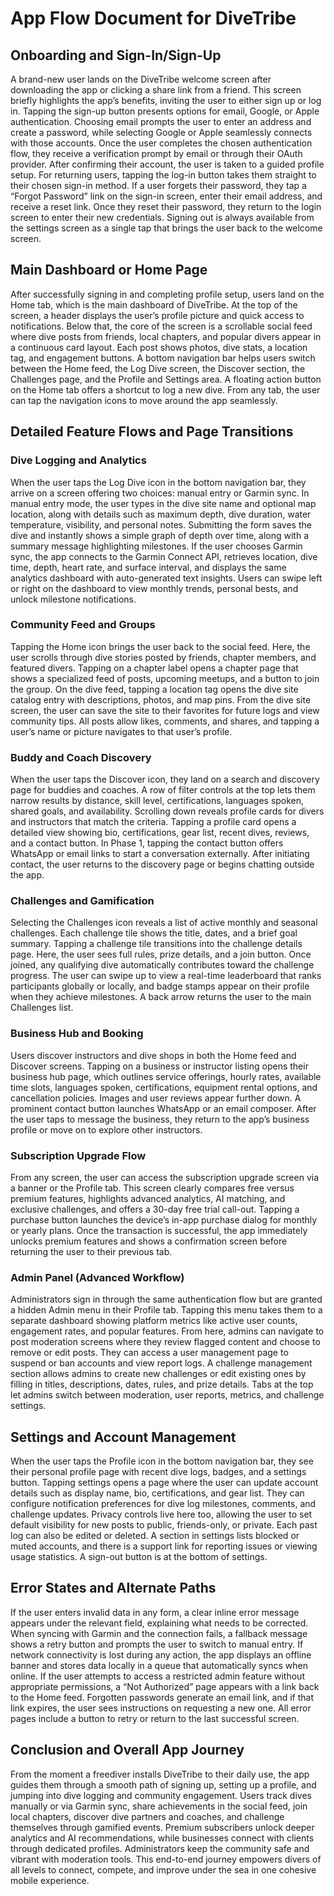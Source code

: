 # App Flow Document for DiveTribe

## Onboarding and Sign-In/Sign-Up

A brand-new user lands on the DiveTribe welcome screen after downloading the app or clicking a share link from a friend. This screen briefly highlights the app’s benefits, inviting the user to either sign up or log in. Tapping the sign-up button presents options for email, Google, or Apple authentication. Choosing email prompts the user to enter an address and create a password, while selecting Google or Apple seamlessly connects with those accounts. Once the user completes the chosen authentication flow, they receive a verification prompt by email or through their OAuth provider. After confirming their account, the user is taken to a guided profile setup. For returning users, tapping the log-in button takes them straight to their chosen sign-in method. If a user forgets their password, they tap a “Forgot Password” link on the sign-in screen, enter their email address, and receive a reset link. Once they reset their password, they return to the login screen to enter their new credentials. Signing out is always available from the settings screen as a single tap that brings the user back to the welcome screen.

## Main Dashboard or Home Page

After successfully signing in and completing profile setup, users land on the Home tab, which is the main dashboard of DiveTribe. At the top of the screen, a header displays the user’s profile picture and quick access to notifications. Below that, the core of the screen is a scrollable social feed where dive posts from friends, local chapters, and popular divers appear in a continuous card layout. Each post shows photos, dive stats, a location tag, and engagement buttons. A bottom navigation bar helps users switch between the Home feed, the Log Dive screen, the Discover section, the Challenges page, and the Profile and Settings area. A floating action button on the Home tab offers a shortcut to log a new dive. From any tab, the user can tap the navigation icons to move around the app seamlessly.

## Detailed Feature Flows and Page Transitions

### Dive Logging and Analytics

When the user taps the Log Dive icon in the bottom navigation bar, they arrive on a screen offering two choices: manual entry or Garmin sync. In manual entry mode, the user types in the dive site name and optional map location, along with details such as maximum depth, dive duration, water temperature, visibility, and personal notes. Submitting the form saves the dive and instantly shows a simple graph of depth over time, along with a summary message highlighting milestones. If the user chooses Garmin sync, the app connects to the Garmin Connect API, retrieves location, dive time, depth, heart rate, and surface interval, and displays the same analytics dashboard with auto-generated text insights. Users can swipe left or right on the dashboard to view monthly trends, personal bests, and unlock milestone notifications.

### Community Feed and Groups

Tapping the Home icon brings the user back to the social feed. Here, the user scrolls through dive stories posted by friends, chapter members, and featured divers. Tapping on a chapter label opens a chapter page that shows a specialized feed of posts, upcoming meetups, and a button to join the group. On the dive feed, tapping a location tag opens the dive site catalog entry with descriptions, photos, and map pins. From the dive site screen, the user can save the site to their favorites for future logs and view community tips. All posts allow likes, comments, and shares, and tapping a user’s name or picture navigates to that user’s profile.

### Buddy and Coach Discovery

When the user taps the Discover icon, they land on a search and discovery page for buddies and coaches. A row of filter controls at the top lets them narrow results by distance, skill level, certifications, languages spoken, shared goals, and availability. Scrolling down reveals profile cards for divers and instructors that match the criteria. Tapping a profile card opens a detailed view showing bio, certifications, gear list, recent dives, reviews, and a contact button. In Phase 1, tapping the contact button offers WhatsApp or email links to start a conversation externally. After initiating contact, the user returns to the discovery page or begins chatting outside the app.

### Challenges and Gamification

Selecting the Challenges icon reveals a list of active monthly and seasonal challenges. Each challenge tile shows the title, dates, and a brief goal summary. Tapping a challenge tile transitions into the challenge details page. Here, the user sees full rules, prize details, and a join button. Once joined, any qualifying dive automatically contributes toward the challenge progress. The user can swipe up to view a real-time leaderboard that ranks participants globally or locally, and badge stamps appear on their profile when they achieve milestones. A back arrow returns the user to the main Challenges list.

### Business Hub and Booking

Users discover instructors and dive shops in both the Home feed and Discover screens. Tapping on a business or instructor listing opens their business hub page, which outlines service offerings, hourly rates, available time slots, languages spoken, certifications, equipment rental options, and cancellation policies. Images and user reviews appear further down. A prominent contact button launches WhatsApp or an email composer. After the user taps to message the business, they return to the app’s business profile or move on to explore other instructors.

### Subscription Upgrade Flow

From any screen, the user can access the subscription upgrade screen via a banner or the Profile tab. This screen clearly compares free versus premium features, highlights advanced analytics, AI matching, and exclusive challenges, and offers a 30-day free trial call-out. Tapping a purchase button launches the device’s in-app purchase dialog for monthly or yearly plans. Once the transaction is successful, the app immediately unlocks premium features and shows a confirmation screen before returning the user to their previous tab.

### Admin Panel (Advanced Workflow)

Administrators sign in through the same authentication flow but are granted a hidden Admin menu in their Profile tab. Tapping this menu takes them to a separate dashboard showing platform metrics like active user counts, engagement rates, and popular features. From here, admins can navigate to post moderation screens where they review flagged content and choose to remove or edit posts. They can access a user management page to suspend or ban accounts and view report logs. A challenge management section allows admins to create new challenges or edit existing ones by filling in titles, descriptions, dates, rules, and prize details. Tabs at the top let admins switch between moderation, user reports, metrics, and challenge settings.

## Settings and Account Management

When the user taps the Profile icon in the bottom navigation bar, they see their personal profile page with recent dive logs, badges, and a settings button. Tapping settings opens a page where the user can update account details such as display name, bio, certifications, and gear list. They can configure notification preferences for dive log milestones, comments, and challenge updates. Privacy controls live here too, allowing the user to set default visibility for new posts to public, friends-only, or private. Each past log can also be edited or deleted. A section in settings lists blocked or muted accounts, and there is a support link for reporting issues or viewing usage statistics. A sign-out button is at the bottom of settings.

## Error States and Alternate Paths

If the user enters invalid data in any form, a clear inline error message appears under the relevant field, explaining what needs to be corrected. When syncing with Garmin and the connection fails, a fallback message shows a retry button and prompts the user to switch to manual entry. If network connectivity is lost during any action, the app displays an offline banner and stores data locally in a queue that automatically syncs when online. If the user attempts to access a restricted admin feature without appropriate permissions, a “Not Authorized” page appears with a link back to the Home feed. Forgotten passwords generate an email link, and if that link expires, the user sees instructions on requesting a new one. All error pages include a button to retry or return to the last successful screen.

## Conclusion and Overall App Journey

From the moment a freediver installs DiveTribe to their daily use, the app guides them through a smooth path of signing up, setting up a profile, and jumping into dive logging and community engagement. Users track dives manually or via Garmin sync, share achievements in the social feed, join local chapters, discover dive partners and coaches, and challenge themselves through gamified events. Premium subscribers unlock deeper analytics and AI recommendations, while businesses connect with clients through dedicated profiles. Administrators keep the community safe and vibrant with moderation tools. This end-to-end journey empowers divers of all levels to connect, compete, and improve under the sea in one cohesive mobile experience.
